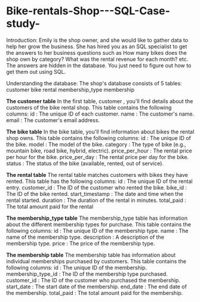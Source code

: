 # Bike-rentals-Shop---SQL-Case-study-

Introduction:
Emily is the shop owner, and she would like to gather data to help her grow the
business. She has hired you as an SQL specialist to get the answers to her
business questions such as How many bikes does the shop own by category?
What was the rental revenue for each month? etc. The answers are hidden in the
database. You just need to figure out how to get them out using SQL.

Understanding the database:
The shop's database consists of 5 tables:
customer
bike
rental
membership_type
membership

**The customer table**
In the first table, customer , you'll find details about the customers of the bike rental
shop. This table contains the following columns:
id : The unique ID of each customer.
name : The customer's name.
email : The customer's email address.

**The bike table**
In the bike table, you'll find information about bikes the rental shop owns.
This table contains the following columns:
id : The unique ID of the bike.
model : The model of the bike.
category : The type of bike (e.g., mountain bike, road bike, hybrid, electric).
price_per_hour : The rental price per hour for the bike.
price_per_day : The rental price per day for the bike.
status : The status of the bike (available, rented, out of service).

**The rental table**
The rental table matches customers with bikes they have rented. This table has
the following columns:
id : The unique ID of the rental entry.
customer_id : The ID of the customer who rented the bike.
bike_id : The ID of the bike rented.
start_timestamp : The date and time when the rental started.
duration : The duration of the rental in minutes.
total_paid : The total amount paid for the rental

**The membership_type table**
The membership_type table has information about the different membership types for
purchase. This table contains the following columns:
id : The unique ID of the membership type.
name : The name of the membership type.
description : A description of the membership type.
price : The price of the membership type.

**The membership table**
The membership table has information about individual memberships purchased by
customers. This table contains the following columns:
id : The unique ID of the membership.
membership_type_id : The ID of the membership type purchased.
customer_id : The ID of the customer who purchased the membership.
start_date : The start date of the membership.
end_date : The end date of the membership.
total_paid : The total amount paid for the membership.
